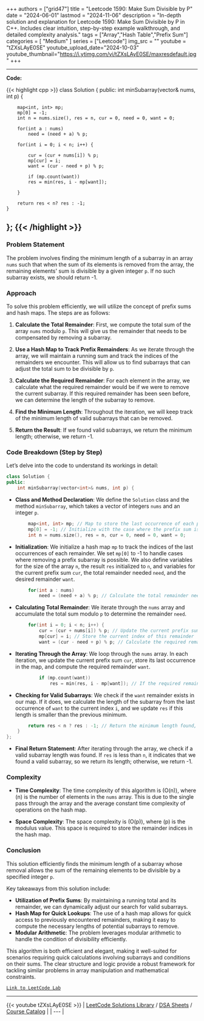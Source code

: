 
+++
authors = ["grid47"]
title = "Leetcode 1590: Make Sum Divisible by P"
date = "2024-06-01"
lastmod = "2024-11-06"
description = "In-depth solution and explanation for Leetcode 1590: Make Sum Divisible by P in C++. Includes clear intuition, step-by-step example walkthrough, and detailed complexity analysis."
tags = ["Array","Hash Table","Prefix Sum"]
categories = [
    "Medium"
]
series = ["Leetcode"]
img_src = ""
youtube = "tZXsLAyE0SE"
youtube_upload_date="2024-10-03"
youtube_thumbnail="https://i.ytimg.com/vi/tZXsLAyE0SE/maxresdefault.jpg"
+++



---
**Code:**

{{< highlight cpp >}}
class Solution {
public:
    int minSubarray(vector<int>& nums, int p) {

        map<int, int> mp;
        mp[0] = -1;
        int n = nums.size(), res = n, cur = 0, need = 0, want = 0;   
        
        for(int a : nums)
            need = (need + a) % p;

        for(int i = 0; i < n; i++) {

            cur = (cur + nums[i]) % p;
            mp[cur] = i;
            want = (cur - need + p) % p;

            if (mp.count(want))
            res = min(res, i - mp[want]);

        }

        return res < n? res : -1;
    }

};
{{< /highlight >}}
---

### Problem Statement

The problem involves finding the minimum length of a subarray in an array `nums` such that when the sum of its elements is removed from the array, the remaining elements' sum is divisible by a given integer `p`. If no such subarray exists, we should return -1.

### Approach

To solve this problem efficiently, we will utilize the concept of prefix sums and hash maps. The steps are as follows:

1. **Calculate the Total Remainder**: First, we compute the total sum of the array `nums` modulo `p`. This will give us the remainder that needs to be compensated by removing a subarray.

2. **Use a Hash Map to Track Prefix Remainders**: As we iterate through the array, we will maintain a running sum and track the indices of the remainders we encounter. This will allow us to find subarrays that can adjust the total sum to be divisible by `p`.

3. **Calculate the Required Remainder**: For each element in the array, we calculate what the required remainder would be if we were to remove the current subarray. If this required remainder has been seen before, we can determine the length of the subarray to remove.

4. **Find the Minimum Length**: Throughout the iteration, we will keep track of the minimum length of valid subarrays that can be removed.

5. **Return the Result**: If we found valid subarrays, we return the minimum length; otherwise, we return -1.

### Code Breakdown (Step by Step)

Let’s delve into the code to understand its workings in detail:

```cpp
class Solution {
public:
    int minSubarray(vector<int>& nums, int p) {
```

- **Class and Method Declaration**: We define the `Solution` class and the method `minSubarray`, which takes a vector of integers `nums` and an integer `p`.

```cpp
        map<int, int> mp; // Map to store the last occurrence of each prefix sum remainder
        mp[0] = -1; // Initialize with the case where the prefix sum is zero
        int n = nums.size(), res = n, cur = 0, need = 0, want = 0;   
```

- **Initialization**: We initialize a hash map `mp` to track the indices of the last occurrences of each remainder. We set `mp[0]` to -1 to handle cases where removing a prefix subarray is possible. We also define variables for the size of the array `n`, the result `res` initialized to `n`, and variables for the current prefix sum `cur`, the total remainder needed `need`, and the desired remainder `want`.

```cpp
        for(int a : nums)
            need = (need + a) % p; // Calculate the total remainder needed from the full array
```

- **Calculating Total Remainder**: We iterate through the `nums` array and accumulate the total sum modulo `p` to determine the remainder `need`.

```cpp
        for(int i = 0; i < n; i++) {
            cur = (cur + nums[i]) % p; // Update the current prefix sum remainder
            mp[cur] = i; // Store the current index of this remainder
            want = (cur - need + p) % p; // Calculate the required remainder to adjust the sum
```

- **Iterating Through the Array**: We loop through the `nums` array. In each iteration, we update the current prefix sum `cur`, store its last occurrence in the map, and compute the required remainder `want`.

```cpp
            if (mp.count(want))
                res = min(res, i - mp[want]); // If the required remainder exists, calculate the minimum length
```

- **Checking for Valid Subarrays**: We check if the `want` remainder exists in our map. If it does, we calculate the length of the subarray from the last occurrence of `want` to the current index `i`, and we update `res` if this length is smaller than the previous minimum.

```cpp
        return res < n ? res : -1; // Return the minimum length found, or -1 if no valid subarray exists
    }
};
```

- **Final Return Statement**: After iterating through the array, we check if a valid subarray length was found. If `res` is less than `n`, it indicates that we found a valid subarray, so we return its length; otherwise, we return -1.

### Complexity

- **Time Complexity**: The time complexity of this algorithm is \(O(n)\), where \(n\) is the number of elements in the `nums` array. This is due to the single pass through the array and the average constant time complexity of operations on the hash map.

- **Space Complexity**: The space complexity is \(O(p)\), where \(p\) is the modulus value. This space is required to store the remainder indices in the hash map.

### Conclusion

This solution efficiently finds the minimum length of a subarray whose removal allows the sum of the remaining elements to be divisible by a specified integer `p`. 

Key takeaways from this solution include:

- **Utilization of Prefix Sums**: By maintaining a running total and its remainder, we can dynamically adjust our search for valid subarrays.
- **Hash Map for Quick Lookups**: The use of a hash map allows for quick access to previously encountered remainders, making it easy to compute the necessary lengths of potential subarrays to remove.
- **Modular Arithmetic**: The problem leverages modular arithmetic to handle the condition of divisibility efficiently.

This algorithm is both efficient and elegant, making it well-suited for scenarios requiring quick calculations involving subarrays and conditions on their sums. The clear structure and logic provide a robust framework for tackling similar problems in array manipulation and mathematical constraints.

[`Link to LeetCode Lab`](https://leetcode.com/problems/make-sum-divisible-by-p/description/)

---
{{< youtube tZXsLAyE0SE >}}
| [LeetCode Solutions Library](https://grid47.xyz/leetcode/) / [DSA Sheets](https://grid47.xyz/sheets/) / [Course Catalog](https://grid47.xyz/courses/) |
| --- |
